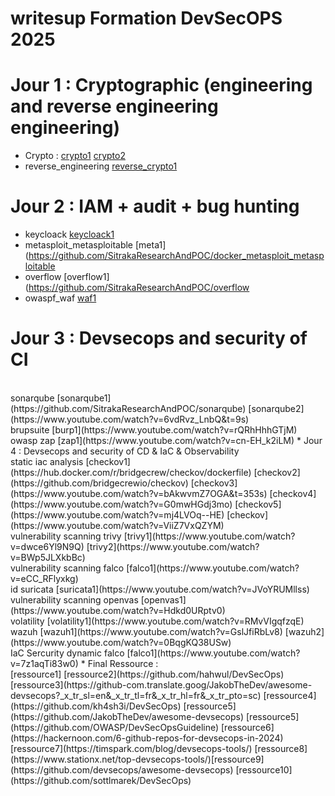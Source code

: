 # writesup Formation DevSecOPS 2025
# Jour 1 : Cryptographic (engineering and reverse engineering engineering)
* Crypto : [crypto1](https://github.com/owaspf/Day5) [crypto2](https://github.com/owaspf/Day4) </br>
* reverse_engineering  [reverse_crypto1](https://github.com/SitrakaResearchAndPOC/docker_crypto_attack)
# Jour 2 : IAM + audit + bug hunting
* keycloack  [keycloack1](https://github.com/SitrakaResearchAndPOC/keycloak_test) </br>
* metasploit_metasploitable  [meta1](https://github.com/SitrakaResearchAndPOC/docker_metasploit_metasploitable </br>
* overflow  [overflow1](https://github.com/SitrakaResearchAndPOC/overflow </br>
* owaspf_waf  [waf1](https://github.com/SitrakaResearchAndPOC/wafmodsec)
# Jour 3 : Devsecops and security of CI
</br>
sonarqube  [sonarqube1](https://github.com/SitrakaResearchAndPOC/sonarqube) [sonarqube2](https://www.youtube.com/watch?v=6vdRvz_LnbQ&t=9s)
</br>
brupsuite  [burp1](https://www.youtube.com/watch?v=rQRhHhhGTjM)
</br>
owasp zap  [zap1](https://www.youtube.com/watch?v=cn-EH_k2iLM)
* Jour 4 : Devsecops and security of CD & IaC & Observability
</br>
static iac analysis [checkov1](https://hub.docker.com/r/bridgecrew/checkov/dockerfile) [checkov2](https://github.com/bridgecrewio/checkov) [checkov3](https://www.youtube.com/watch?v=bAkwvmZ7OGA&t=353s) [checkov4](https://www.youtube.com/watch?v=G0mwHGdj3mo) [checkov5](https://www.youtube.com/watch?v=mj4LVOq--HE) [checkov](https://www.youtube.com/watch?v=ViiZ7VxQZYM)
</br>
vulnerability scanning trivy [trivy1](https://www.youtube.com/watch?v=dwce6Yl9N9Q) [trivy2](https://www.youtube.com/watch?v=BWp5JLXkbBc)
</br>
vulnerability scanning falco  [falco1](https://www.youtube.com/watch?v=eCC_RFlyxkg)
</br>
id suricata  [suricata1](https://www.youtube.com/watch?v=JVoYRUMllss) 
</br>
vulnerability scanning openvas  [openvas1](https://www.youtube.com/watch?v=Hdkd0URptv0)
</br>
volatility  [volatility1](https://www.youtube.com/watch?v=RMvVIgqfzqE)
</br>
wazuh  [wazuh1](https://www.youtube.com/watch?v=GslJfiRbLv8) [wazuh2](https://www.youtube.com/watch?v=0BqgKQ38USw)
</br>
IaC Sercurity dynamic falco  [falco1](https://www.youtube.com/watch?v=7z1aqTi83w0) 
* Final Ressource :
</br>
 [ressource1] [ressource2](https://github.com/hahwul/DevSecOps) [ressource3](https://github-com.translate.goog/JakobTheDev/awesome-devsecops?_x_tr_sl=en&_x_tr_tl=fr&_x_tr_hl=fr&_x_tr_pto=sc) [ressource4](https://github.com/kh4sh3i/DevSecOps) [ressource5](https://github.com/JakobTheDev/awesome-devsecops) [ressource5](https://github.com/OWASP/DevSecOpsGuideline) [ressource6](https://hackernoon.com/6-github-repos-for-devsecops-in-2024) [ressource7](https://timspark.com/blog/devsecops-tools/) [ressource8](https://www.stationx.net/top-devsecops-tools/)[ressource9](https://github.com/devsecops/awesome-devsecops) [ressource10](https://github.com/sottlmarek/DevSecOps)
